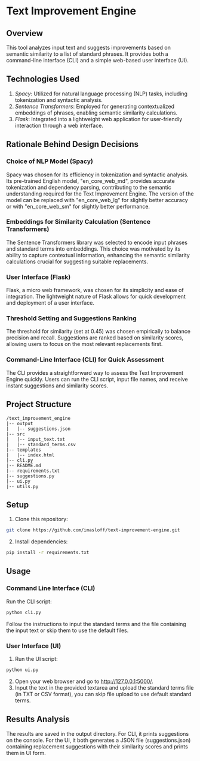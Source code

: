 # Text Improvement Engine

## Overview

This tool analyzes input text and suggests improvements based on semantic similarity to a list of standard phrases. It provides both a command-line interface (CLI) and a simple web-based user interface (UI).

## Technologies Used

1. <em>Spacy</em>: Utilized for natural language processing (NLP) tasks, including tokenization and syntactic analysis.
2. <em>Sentence Transformers</em>: Employed for generating contextualized embeddings of phrases, enabling semantic similarity calculations.
3. <em>Flask</em>: Integrated into a lightweight web application for user-friendly interaction through a web interface.

## Rationale Behind Design Decisions

### Choice of NLP Model (Spacy)

Spacy was chosen for its efficiency in tokenization and syntactic analysis. Its pre-trained English model, "en_core_web_md", provides accurate tokenization and dependency parsing, contributing to the semantic understanding required for the Text Improvement Engine. The version of the model can be replaced with "en_core_web_lg" for slightly better accuracy or with "en_core_web_sm" for slightly better performance.

### Embeddings for Similarity Calculation (Sentence Transformers)

The Sentence Transformers library was selected to encode input phrases and standard terms into embeddings. This choice was motivated by its ability to capture contextual information, enhancing the semantic similarity calculations crucial for suggesting suitable replacements.

### User Interface (Flask)

Flask, a micro web framework, was chosen for its simplicity and ease of integration. The lightweight nature of Flask allows for quick development and deployment of a user interface.

### Threshold Setting and Suggestions Ranking

The threshold for similarity (set at 0.45) was chosen empirically to balance precision and recall. Suggestions are ranked based on similarity scores, allowing users to focus on the most relevant replacements first.

### Command-Line Interface (CLI) for Quick Assessment

The CLI provides a straightforward way to assess the Text Improvement Engine quickly. Users can run the CLI script, input file names, and receive instant suggestions and similarity scores.

## Project Structure

```plaintext
/text_improvement_engine
|-- output
|   |-- suggestions.json
|-- src
|   |-- input_text.txt
|   |-- standard_terms.csv
|-- templates
|   |-- index.html
|-- cli.py
|-- README.md
|-- requirements.txt
|-- suggestions.py
|-- ui.py
|-- utils.py
```

## Setup

1. Clone this repository:

```bash
git clone https://github.com/imasloff/text-improvement-engine.git
```

2. Install dependencies:

```bash
pip install -r requirements.txt
```

## Usage

### Command Line Interface (CLI)

Run the CLI script:

```bash
python cli.py
```

Follow the instructions to input the standard terms and the file containing the input text or skip them to use the default files.

### User Interface (UI)

1. Run the UI script:

```bash
python ui.py
```

2. Open your web browser and go to http://127.0.0.1:5000/.
3. Input the text in the provided textarea and upload the standard terms file (in TXT or CSV format), you can skip file upload to use default standard terms.

## Results Analysis

The results are saved in the output directory. For CLI, it prints suggestions on the console. For the UI, it both generates a JSON file (suggestions.json) containing replacement suggestions with their similarity scores and prints them in UI form.
